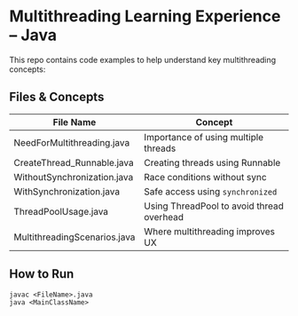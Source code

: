 # Multithreading Learning Experience – Java

This repo contains code examples to help understand key multithreading concepts:

## Files & Concepts

| File Name                     | Concept                                 |
|------------------------------|------------------------------------------|
| NeedForMultithreading.java | Importance of using multiple threads     |
| CreateThread_Runnable.java | Creating threads using Runnable          |
| WithoutSynchronization.java| Race conditions without sync             |
| WithSynchronization.java   | Safe access using `synchronized`         |
| ThreadPoolUsage.java       | Using ThreadPool to avoid thread overhead|
| MultithreadingScenarios.java | Where multithreading improves UX       |

## How to Run
```terminal
javac <FileName>.java
java <MainClassName>

